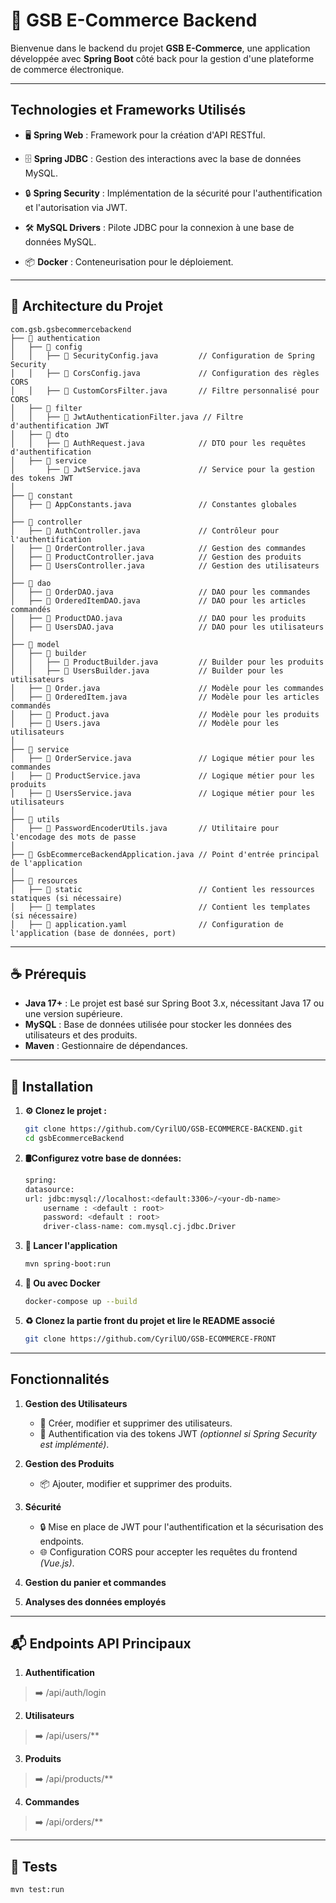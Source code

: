 # 🧨 GSB E-Commerce Backend

Bienvenue dans le backend du projet **GSB E-Commerce**, une application développée avec **Spring Boot** côté back pour la gestion d'une plateforme de commerce électronique.

---

## **Technologies et Frameworks Utilisés**

- 🖥️ **Spring Web** : Framework pour la création d'API RESTful.


- 🗄️ **Spring JDBC** : Gestion des interactions avec la base de données MySQL.


- 🔒 **Spring Security** : Implémentation de la sécurité pour l'authentification et l'autorisation via JWT.


- 🛠️ **MySQL Drivers** : Pilote JDBC pour la connexion à une base de données MySQL.


- 📦 **Docker** : Conteneurisation pour le déploiement.


---

## 📂 **Architecture du Projet**
```plaintext
com.gsb.gsbecommercebackend
├── 📁 authentication
│   ├── 📁 config
│   │   ├── 📝 SecurityConfig.java         // Configuration de Spring Security
│   │   ├── 📝 CorsConfig.java             // Configuration des règles CORS
│   │   ├── 📝 CustomCorsFilter.java       // Filtre personnalisé pour CORS
│   ├── 📁 filter
│   │   ├── 📝 JwtAuthenticationFilter.java // Filtre d'authentification JWT
│   ├── 📁 dto
│   │   ├── 📝 AuthRequest.java            // DTO pour les requêtes d'authentification
│   ├── 📁 service
│       ├── 📝 JwtService.java             // Service pour la gestion des tokens JWT
│
├── 📁 constant
│   ├── 📝 AppConstants.java               // Constantes globales
│
├── 📁 controller
│   ├── 📝 AuthController.java             // Contrôleur pour l'authentification
│   ├── 📝 OrderController.java            // Gestion des commandes
│   ├── 📝 ProductController.java          // Gestion des produits
│   ├── 📝 UsersController.java            // Gestion des utilisateurs
│
├── 📁 dao
│   ├── 📝 OrderDAO.java                   // DAO pour les commandes
│   ├── 📝 OrderedItemDAO.java             // DAO pour les articles commandés
│   ├── 📝 ProductDAO.java                 // DAO pour les produits
│   ├── 📝 UsersDAO.java                   // DAO pour les utilisateurs
│
├── 📁 model
│   ├── 📁 builder
│   │   ├── 📝 ProductBuilder.java         // Builder pour les produits
│   │   ├── 📝 UsersBuilder.java           // Builder pour les utilisateurs
│   ├── 📝 Order.java                      // Modèle pour les commandes
│   ├── 📝 OrderedItem.java                // Modèle pour les articles commandés
│   ├── 📝 Product.java                    // Modèle pour les produits
│   ├── 📝 Users.java                      // Modèle pour les utilisateurs
│
├── 📁 service
│   ├── 📝 OrderService.java               // Logique métier pour les commandes
│   ├── 📝 ProductService.java             // Logique métier pour les produits
│   ├── 📝 UsersService.java               // Logique métier pour les utilisateurs
│
├── 📁 utils
│   ├── 📝 PasswordEncoderUtils.java       // Utilitaire pour l'encodage des mots de passe
│
├── 📝 GsbEcommerceBackendApplication.java // Point d'entrée principal de l'application
│
├── 📁 resources
│   ├── 📁 static                          // Contient les ressources statiques (si nécessaire)
│   ├── 📁 templates                       // Contient les templates (si nécessaire)
│   ├── 📝 application.yaml                // Configuration de l'application (base de données, port)

```
---
## **☕ Prérequis**

- **Java 17+** : Le projet est basé sur Spring Boot 3.x, nécessitant Java 17 ou une version supérieure.
- **MySQL** : Base de données utilisée pour stocker les données des utilisateurs et des produits.
- **Maven** : Gestionnaire de dépendances.

---
## **📜 Installation**

1. **⚙️ Clonez le projet :**
   ```bash
   git clone https://github.com/CyrilUO/GSB-ECOMMERCE-BACKEND.git
   cd gsbEcommerceBackend

2. **🛢️️Configurez votre base de données:**
    ```bash
    spring:
    datasource:
    url: jdbc:mysql://localhost:<default:3306>/<your-db-name>
        username : <default : root>
        password: <default : root>
        driver-class-name: com.mysql.cj.jdbc.Driver
3. **🚀 Lancer l'application**
    ```bash 
   mvn spring-boot:run
   
4. **🐋 Ou avec Docker**
   ```bash
   docker-compose up --build

5. **♻️ Clonez la partie front du projet et lire le README associé**
    ```bash
    git clone https://github.com/CyrilUO/GSB-ECOMMERCE-FRONT
---
## **Fonctionnalités**

1. **Gestion des Utilisateurs**
    - 👤 Créer, modifier et supprimer des utilisateurs.
    - 🔐 Authentification via des tokens JWT *(optionnel si Spring Security est implémenté)*.

2. **Gestion des Produits**
    - 📦 Ajouter, modifier et supprimer des produits.

3. **Sécurité** 
    - 🔒 Mise en place de JWT pour l'authentification et la sécurisation des endpoints.
    - 🌐 Configuration CORS pour accepter les requêtes du frontend *(Vue.js)*.

4. **Gestion du panier et commandes**

5. **Analyses des données employés** 

---

## **📬 Endpoints API Principaux**
1. **Authentification**
> ➡️ /api/auth/login
2. **Utilisateurs**  
> ➡️ /api/users/**
3. **Produits** 
> ➡️ /api/products/**
4. **Commandes**
> ➡️ /api/orders/**

--- 

## **🧪 Tests**
```
mvn test:run
